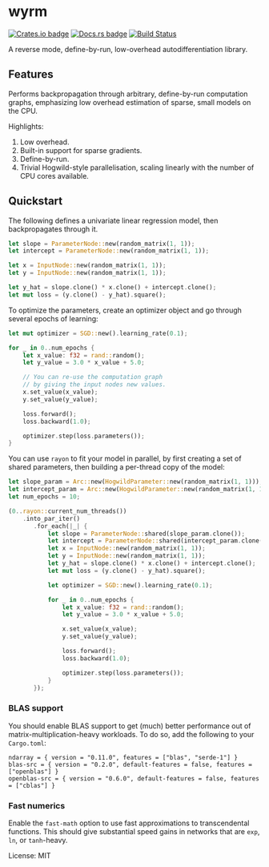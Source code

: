 # wyrm

[![Crates.io badge](https://img.shields.io/crates/v/wyrm.svg)](https://crates.io/crates/wyrm)
[![Docs.rs badge](https://docs.rs/wyrm/badge.svg)](https://docs.rs/wyrm/)
[![Build Status](https://travis-ci.org/maciejkula/wyrm.svg?branch=master)](https://travis-ci.org/maciejkula/wyrm)

A reverse mode, define-by-run, low-overhead autodifferentiation library.

## Features

Performs backpropagation through arbitrary, define-by-run computation graphs,
emphasizing low overhead estimation of sparse, small models on the CPU.

Highlights:

1. Low overhead.
2. Built-in support for sparse gradients.
3. Define-by-run.
4. Trivial Hogwild-style parallelisation, scaling linearly with the number of CPU cores available.

## Quickstart

The following defines a univariate linear regression model, then
backpropagates through it.

```rust
let slope = ParameterNode::new(random_matrix(1, 1));
let intercept = ParameterNode::new(random_matrix(1, 1));

let x = InputNode::new(random_matrix(1, 1));
let y = InputNode::new(random_matrix(1, 1));

let y_hat = slope.clone() * x.clone() + intercept.clone();
let mut loss = (y.clone() - y_hat).square();
```

To optimize the parameters, create an optimizer object and
go through several epochs of learning:

```rust
let mut optimizer = SGD::new().learning_rate(0.1);

for _ in 0..num_epochs {
    let x_value: f32 = rand::random();
    let y_value = 3.0 * x_value + 5.0;

    // You can re-use the computation graph
    // by giving the input nodes new values.
    x.set_value(x_value);
    y.set_value(y_value);

    loss.forward();
    loss.backward(1.0);

    optimizer.step(loss.parameters());
}
```

You can use `rayon` to fit your model in parallel, by first creating a set of shared
parameters, then building a per-thread copy of the model:

```rust
let slope_param = Arc::new(HogwildParameter::new(random_matrix(1, 1)));
let intercept_param = Arc::new(HogwildParameter::new(random_matrix(1, 1)));
let num_epochs = 10;

(0..rayon::current_num_threads())
    .into_par_iter()
       .for_each(|_| {
           let slope = ParameterNode::shared(slope_param.clone());
           let intercept = ParameterNode::shared(intercept_param.clone());
           let x = InputNode::new(random_matrix(1, 1));
           let y = InputNode::new(random_matrix(1, 1));
           let y_hat = slope.clone() * x.clone() + intercept.clone();
           let mut loss = (y.clone() - y_hat).square();

           let optimizer = SGD::new().learning_rate(0.1);

           for _ in 0..num_epochs {
               let x_value: f32 = rand::random();
               let y_value = 3.0 * x_value + 5.0;

               x.set_value(x_value);
               y.set_value(y_value);

               loss.forward();
               loss.backward(1.0);

               optimizer.step(loss.parameters());
           }
       });
```

### BLAS support
You should enable BLAS support to get (much) better performance out of matrix-multiplication-heavy
workloads. To do so, add the following to your `Cargo.toml`:

```
ndarray = { version = "0.11.0", features = ["blas", "serde-1"] }
blas-src = { version = "0.2.0", default-features = false, features = ["openblas"] }
openblas-src = { version = "0.6.0", default-features = false, features = ["cblas"] }
```

### Fast numerics

Enable the `fast-math` option to use fast approximations to transcendental functions.
This should give substantial speed gains in networks that are `exp`, `ln`, or `tanh`-heavy.

License: MIT
